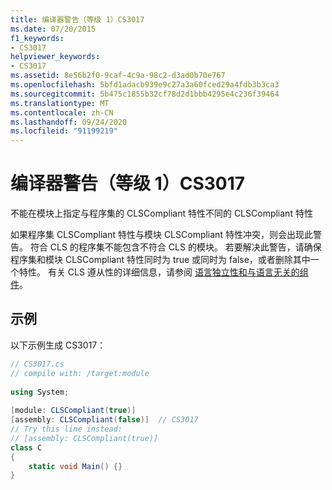 ```yaml
---
title: 编译器警告（等级 1）CS3017
ms.date: 07/20/2015
f1_keywords:
- CS3017
helpviewer_keywords:
- CS3017
ms.assetid: 8e56b2f0-9caf-4c9a-98c2-d3ad0b70e767
ms.openlocfilehash: 5bfd1adacb939e9c27a3a60fced29a4fdb3b3ca3
ms.sourcegitcommit: 5b475c1855b32cf78d2d1bbb4295e4c236f39464
ms.translationtype: MT
ms.contentlocale: zh-CN
ms.lasthandoff: 09/24/2020
ms.locfileid: "91199219"
---
```

# <a name="compiler-warning-level-1-cs3017"></a>编译器警告（等级 1）CS3017

不能在模块上指定与程序集的 CLSCompliant 特性不同的 CLSCompliant 特性  
  
 如果程序集 CLSCompliant 特性与模块 CLSCompliant 特性冲突，则会出现此警告。 符合 CLS 的程序集不能包含不符合 CLS 的模块。 若要解决此警告，请确保程序集和模块 CLSCompliant 特性同时为 true 或同时为 false，或者删除其中一个特性。 有关 CLS 遵从性的详细信息，请参阅 [语言独立性和与语言无关的组件](../../standard/language-independence.md)。
  
## <a name="example"></a>示例  

 以下示例生成 CS3017：  
  
```csharp  
// CS3017.cs  
// compile with: /target:module  
  
using System;  
  
[module: CLSCompliant(true)]  
[assembly: CLSCompliant(false)]  // CS3017  
// Try this line instead:  
// [assembly: CLSCompliant(true)]  
class C  
{  
    static void Main() {}  
}  
```
